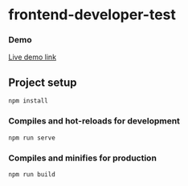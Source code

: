 # frontend-developer-test

### Demo
[Live demo link](https://r4ndomizer.github.io/frontend-developer-test/)

## Project setup
```
npm install
```

### Compiles and hot-reloads for development
```
npm run serve
```

### Compiles and minifies for production
```
npm run build
```